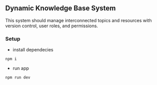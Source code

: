 ## Dynamic Knowledge Base System

This system should manage interconnected topics and resources with version control, user roles, and permissions.

### Setup

- install dependecies

`npm i`

- run app

`npm run dev`

